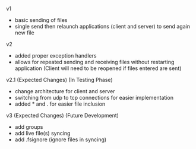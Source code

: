 v1
- basic sending of files
- single send then relaunch applications (client and server) to send again new file

v2
- added proper exception handlers
- allows for repeated sending and receiving files without restarting application (Client will need to be reopened if files entered are sent)

v2.1 (Expected Changes) (In Testing Phase)
- change architecture for client and server
- switching from udp to tcp connections for easier implementation
- added * and . for easier file inclusion

v3 (Expected Changes) (Future Development)
- add groups
- add live file(s) syncing
- add .fsignore (ignore files in syncing)